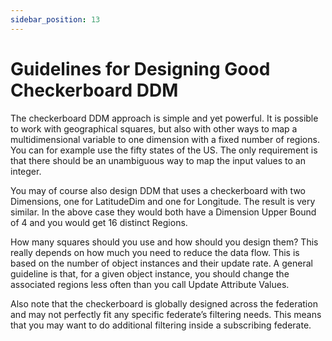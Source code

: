 ```yaml
---
sidebar_position: 13
---
```


# Guidelines for Designing Good Checkerboard DDM

The checkerboard DDM approach is simple and yet powerful. It is possible to work with geographical squares, but also with other ways to map a multidimensional variable to one dimension with a fixed number of regions. You can for example use the fifty states of the US. The only requirement is that there should be an unambiguous way to map the input values to an integer.

You may of course also design DDM that uses a checkerboard with two Dimensions, one for LatitudeDim and one for Longitude. The result is very similar. In the above case they would both have a Dimension Upper Bound of 4 and you would get 16 distinct Regions. 

How many squares should you use and how should you design them? This really depends on how much you need to reduce the data flow. This is based on the number of object instances and their update rate. A general guideline is that, for a given object instance, you should change the associated regions less often than you call Update Attribute Values. 

Also note that the checkerboard is globally designed across the federation and may not perfectly fit any specific federate’s filtering needs. This means that you may want to do additional filtering inside a subscribing federate.
